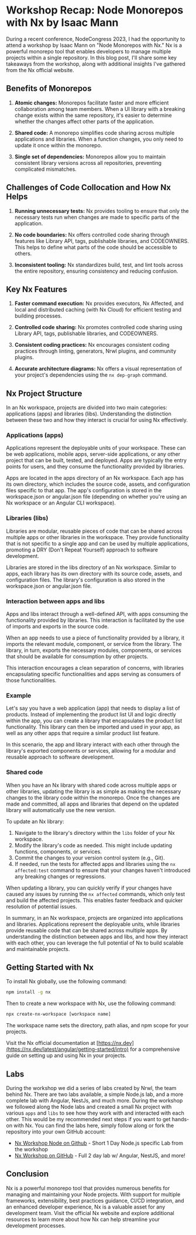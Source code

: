 # Workshop Recap: Node Monorepos with Nx by Isaac Mann

During a recent conference, NodeCongress 2023, I had the opportunity to attend a workshop by Isaac Mann on "Node Monorepos with Nx." Nx is a powerful monorepo tool that enables developers to manage multiple projects within a single repository. In this blog post, I'll share some key takeaways from the workshop, along with additional insights I've gathered from the Nx official website.

## Benefits of Monorepos

1. **Atomic changes:** Monorepos facilitate faster and more efficient collaboration among team members. When a UI library with a breaking change exists within the same repository, it's easier to determine whether the changes affect other parts of the application.

2. **Shared code:** A monorepo simplifies code sharing across multiple applications and libraries. When a function changes, you only need to update it once within the monorepo.

3. **Single set of dependencies:** Monorepos allow you to maintain consistent library versions across all repositories, preventing complicated mismatches.

## Challenges of Code Collocation and How Nx Helps

1. **Running unnecessary tests:** Nx provides tooling to ensure that only the necessary tests run when changes are made to specific parts of the application.

2. **No code boundaries:** Nx offers controlled code sharing through features like Library API, tags, publishable libraries, and CODEOWNERS. This helps to define what parts of the code should be accessible to others.

3. **Inconsistent tooling:** Nx standardizes build, test, and lint tools across the entire repository, ensuring consistency and reducing confusion.

## Key Nx Features

1. **Faster command execution:** Nx provides executors, Nx Affected, and local and distributed caching (with Nx Cloud) for efficient testing and building processes.

2. **Controlled code sharing:** Nx promotes controlled code sharing using Library API, tags, publishable libraries, and CODEOWNERS.

3. **Consistent coding practices:** Nx encourages consistent coding practices through linting, generators, Nrwl plugins, and community plugins.

4. **Accurate architecture diagrams:** Nx offers a visual representation of your project's dependencies using the `nx dep-graph` command.

## Nx Project Structure

In an Nx workspace, projects are divided into two main categories: applications (apps) and libraries (libs). Understanding the distinction between these two and how they interact is crucial for using Nx effectively.

### Applications (apps)

Applications represent the deployable units of your workspace. These can be web applications, mobile apps, server-side applications, or any other project that can be built, tested, and deployed. Apps are typically the entry points for users, and they consume the functionality provided by libraries.

Apps are located in the apps directory of an Nx workspace. Each app has its own directory, which includes the source code, assets, and configuration files specific to that app. The app's configuration is stored in the workspace.json or angular.json file (depending on whether you're using an Nx workspace or an Angular CLI workspace).

### Libraries (libs)

Libraries are modular, reusable pieces of code that can be shared across multiple apps or other libraries in the workspace. They provide functionality that is not specific to a single app and can be used by multiple applications, promoting a DRY (Don't Repeat Yourself) approach to software development.

Libraries are stored in the libs directory of an Nx workspace. Similar to apps, each library has its own directory with its source code, assets, and configuration files. The library's configuration is also stored in the workspace.json or angular.json file.

### Interaction between apps and libs

Apps and libs interact through a well-defined API, with apps consuming the functionality provided by libraries. This interaction is facilitated by the use of imports and exports in the source code.

When an app needs to use a piece of functionality provided by a library, it imports the relevant module, component, or service from the library. The library, in turn, exports the necessary modules, components, or services that should be available for consumption by other projects.

This interaction encourages a clean separation of concerns, with libraries encapsulating specific functionalities and apps serving as consumers of those functionalities.

### Example

Let's say you have a web application (app) that needs to display a list of products. Instead of implementing the product list UI and logic directly within the app, you can create a library that encapsulates the product list functionality. This library can then be imported and used in your app, as well as any other apps that require a similar product list feature.

In this scenario, the app and library interact with each other through the library's exported components or services, allowing for a modular and reusable approach to software development.

### Shared code

When you have an Nx library with shared code across multiple apps or other libraries, updating the library is as simple as making the necessary changes to the library code within the monorepo. Once the changes are made and committed, all apps and libraries that depend on the updated library will automatically use the new version.

To update an Nx library:

1. Navigate to the library's directory within the `libs` folder of your Nx workspace.
2. Modify the library's code as needed. This might include updating functions, components, or services.
3. Commit the changes to your version control system (e.g., Git).
4. If needed, run the tests for affected apps and libraries using the `nx affected:test` command to ensure that your changes haven't introduced any breaking changes or regressions.

When updating a library, you can quickly verify if your changes have caused any issues by running the `nx affected` commands, which only test and build the affected projects. This enables faster feedback and quicker resolution of potential issues.

In summary, in an Nx workspace, projects are organized into applications and libraries. Applications represent the deployable units, while libraries provide reusable code that can be shared across multiple apps. By understanding the distinction between apps and libs, and how they interact with each other, you can leverage the full potential of Nx to build scalable and maintainable projects.

## Getting Started with Nx

To install Nx globally, use the following command:

```bash
npm install -g nx
```

Then to create a new workspace with Nx, use the following command:

```bash
npx create-nx-workspace [workspace name]
```

The workspace name sets the directory, path alias, and npm scope for your projects.

Visit the Nx official documentation at [https://nx.dev](https://nx.dev/latest/angular/getting-started/intro) for a comprehensive guide on setting up and using Nx in your projects.

## Labs

During the workshop we did a series of labs created by Nrwl, the team behind Nx. There are two labs available, a simple Node.js lab, and a more complete lab with Angular, NestJs, and much more. During the workshop we followed along the Node labs and created a small Nx project with various `apps` and `libs` to see how they work with and interacted with each other. This would be my recommended next steps if you want to get hands-on with Nx. You can find the labs here, simply follow along or fork the repository into your own GitHub account:

- [Nx Workshop Node on Github](https://github.com/glossopm/nx-workshop-node) - Short 1 Day Node.js specific Lab from the workshop
- [Nx Workshop on GitHub](https://github.com/nrwl/nx-workshop) - Full 2 day lab w/ Angular, NestJS, and more!

## Conclusion

Nx is a powerful monorepo tool that provides numerous benefits for managing and maintaining your Node projects. With support for multiple frameworks, extensibility, best practices guidance, CI/CD integration, and an enhanced developer experience, Nx is a valuable asset for any development team. Visit the official Nx website and explore additional resources to learn more about how Nx can help streamline your development processes.
